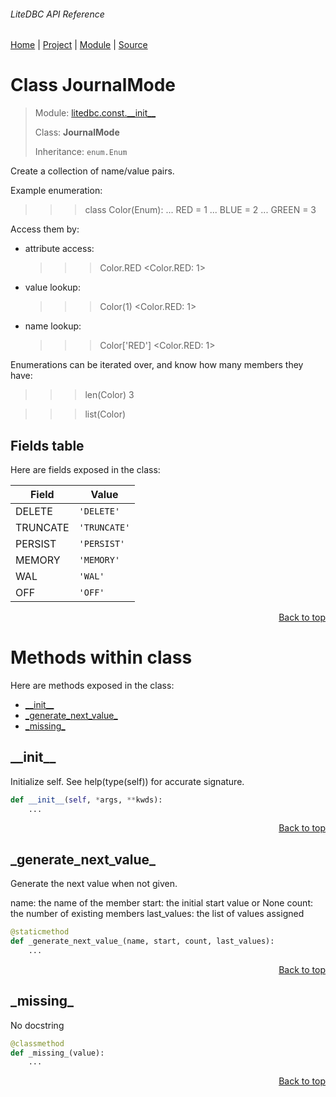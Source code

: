 ###### LiteDBC API Reference
[Home](/docs/api/README.md) | [Project](/README.md) | [Module](/docs/api/modules/litedbc/const/__init__/README.md) | [Source](/src/litedbc/const/__init__.py)

# Class JournalMode
> Module: [litedbc.const.\_\_init\_\_](/docs/api/modules/litedbc/const/__init__/README.md)
>
> Class: **JournalMode**
>
> Inheritance: `enum.Enum`

Create a collection of name/value pairs.

Example enumeration:

>>> class Color(Enum):
...     RED = 1
...     BLUE = 2
...     GREEN = 3

Access them by:

- attribute access:

  >>> Color.RED
  <Color.RED: 1>

- value lookup:

  >>> Color(1)
  <Color.RED: 1>

- name lookup:

  >>> Color['RED']
  <Color.RED: 1>

Enumerations can be iterated over, and know how many members they have:

>>> len(Color)
3

>>> list(Color)

## Fields table
Here are fields exposed in the class:

| Field | Value |
| --- | --- |
| DELETE | `'DELETE'` |
| TRUNCATE | `'TRUNCATE'` |
| PERSIST | `'PERSIST'` |
| MEMORY | `'MEMORY'` |
| WAL | `'WAL'` |
| OFF | `'OFF'` |

<p align="right"><a href="#litedbc-api-reference">Back to top</a></p>

# Methods within class
Here are methods exposed in the class:
- [\_\_init\_\_](#__init__)
- [\_generate\_next\_value\_](#_generate_next_value_)
- [\_missing\_](#_missing_)

## \_\_init\_\_
Initialize self.  See help(type(self)) for accurate signature.

```python
def __init__(self, *args, **kwds):
    ...
```

<p align="right"><a href="#litedbc-api-reference">Back to top</a></p>

## \_generate\_next\_value\_
Generate the next value when not given.

name: the name of the member
start: the initial start value or None
count: the number of existing members
last_values: the list of values assigned

```python
@staticmethod
def _generate_next_value_(name, start, count, last_values):
    ...
```

<p align="right"><a href="#litedbc-api-reference">Back to top</a></p>

## \_missing\_
No docstring

```python
@classmethod
def _missing_(value):
    ...
```

<p align="right"><a href="#litedbc-api-reference">Back to top</a></p>
